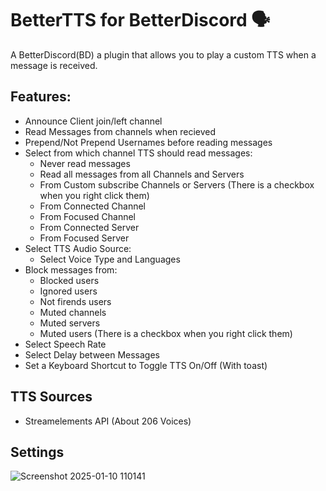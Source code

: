 # BetterTTS for BetterDiscord 🗣️
A BetterDiscord(BD) a plugin that allows you to play a custom TTS when a message is received.
## Features:
- Announce Client join/left channel
- Read Messages from channels when recieved
- Prepend/Not Prepend Usernames before reading messages
- Select from which channel TTS should read messages:
    - Never read messages
    - Read all messages from all Channels and Servers
    - From Custom subscribe Channels or Servers (There is a checkbox when you right click them)
    - From Connected Channel
    - From Focused Channel
    - From Connected Server
    - From Focused Server
- Select TTS Audio Source:
    - Select Voice Type and Languages
- Block messages from:
    - Blocked users
    - Ignored users
    - Not firends users
    - Muted channels
    - Muted servers
    - Muted users (There is a checkbox when you right click them)
- Select Speech Rate
- Select Delay between Messages
- Set a Keyboard Shortcut to Toggle TTS On/Off (With toast)
## TTS Sources
- Streamelements API (About 206 Voices)
## Settings
![Screenshot 2025-01-10 110141](https://github.com/user-attachments/assets/1328d371-0aff-44c5-999a-0c1583b28fe3)
